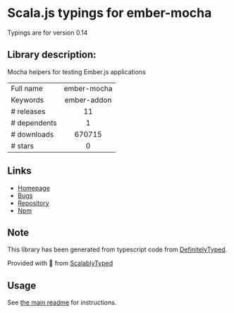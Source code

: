 
# Scala.js typings for ember-mocha

Typings are for version 0.14

## Library description:
Mocha helpers for testing Ember.js applications

|                    |                 |
| ------------------ | :-------------: |
| Full name          | ember-mocha |
| Keywords           | ember-addon |
| # releases         | 11 |
| # dependents       | 1 |
| # downloads        | 670715 |
| # stars            | 0 |

## Links
- [Homepage](https://github.com/emberjs/ember-mocha)
- [Bugs](https://github.com/emberjs/ember-mocha/issues)
- [Repository](https://github.com/emberjs/ember-mocha)
- [Npm](https://www.npmjs.com/package/ember-mocha)
    


## Note
This library has been generated from typescript code from [DefinitelyTyped](https://definitelytyped.org).

Provided with :purple_heart: from [ScalablyTyped](https://github.com/oyvindberg/ScalablyTyped)

## Usage
See [the main readme](../../readme.md) for instructions.


